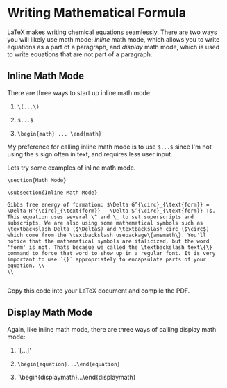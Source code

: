 # Writing Mathematical Formula

LaTeX makes writing chemical equations seamlessly. There are two ways you will likely use math mode: *inline* math mode, which allows you to write equations as a part of a paragraph, and *display* math mode, which is used to write equations that are not part of a paragraph.

## Inline Math Mode

There are three ways to start up inline math mode:

1. `\(...\)`

2. `$...$`

3. `\begin{math} ... \end{math}`

My preference for calling inline math mode is to use `$...$` since I'm not using the `$` sign often in text, and requires less user input. 

Lets try some examples of inline math mode.

```
\section{Math Mode}

\subsection{Inline Math Mode}

Gibbs free energy of formation: $\Delta G^{\circ}_{\text{form}} = \Delta H^{\circ}_{\text{form}} - \Delta S^{\circ}_{\text{form}} T$. This equation uses several \^ and \_ to set superscripts and subscripts. We are also using some mathematical symbols such as \textbackslash Delta ($\Delta$) and \textbackslash circ ($\circ$) which come from the \textbackslash usepackage\{amsmath\}. You'll notice that the mathematical symbols are italicized, but the word 'form' is not. Thats becasue we called the \textbackslash text\{\} command to force that word to show up in a regular font. It is very important to use `{}` appropriately to encapsulate parts of your equation. \\
\\
   
```

Copy this code into your LaTeX document and compile the PDF.


## Display Math Mode

Again, like inline math mode, there are three ways of calling display math mode:

1. `\[...\]'

2. `\begin{equation}...\end{equation}`

3. `\begin{displaymath}...\end{displaymath}


